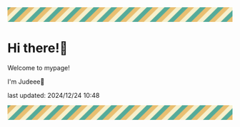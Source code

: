 <!-- Header image -->
<img src="./pokemon/pokemon_13.png" width="1000">

# Hi there!👋

Welcome to mypage!

I'm Judeee🐷

last updated: 2024/12/24 10:48

<!-- Footer image -->
<img src="./pokemon/pokemon_13.png" width="1000">
